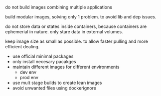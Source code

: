do not build images combining multiple applications

build modular images, solving only 1 problem. to avoid lib and dep issues.

do not store data or states inside containers, because containers are ephemerial in nature.
only stare data in external volumes.

keep image size as small as possible. to allow faster pulling and more efficient dealing.
- use official minimal packages
- only install necesary pacakges
- maintain different images for different environments
	- dev env
	- prod env
- use mult stage builds to create lean images
- avoid unwanted files using dockerignore